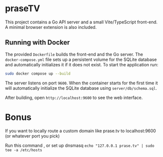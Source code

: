 # praseTV

This project contains a Go API server and a small Vite/TypeScript front-end. A minimal browser extension is also included.

## Running with Docker

The provided `Dockerfile` builds the front-end and the Go server. The `docker-compose.yml` file sets up a persistent volume for the SQLite database and automatically initializes it if it does not exist. To start the application run:

```bash
sudo docker compose up --build
```

The server listens on port `9600`. When the container starts for the first time it will automatically initialize the SQLite database using `server/db/schema.sql`.

After building, open `http://localhost:9600` to see the web interface.


# Bonus 

If you want to locally route a custom domain like prase.tv to localhost:9600 (or whatever port you pick)

Run this command , or set up dnsmasq 
`echo "127.0.0.1 prase.tv" | sudo tee -a /etc/hosts`
